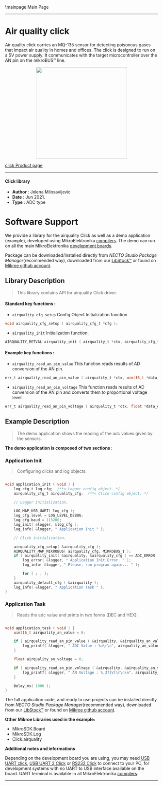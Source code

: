 \mainpage Main Page

---
# Air quality click

Air quality click carries an MQ-135 sensor for detecting poisonous gases that impact air quality in homes and offices. The click is designed to run on a 5V power supply. It communicates with the target microcontroller over the AN pin on the mikroBUS™ line.

<p align="center">
  <img src="https://download.mikroe.com/images/click_for_ide/airquality_click.png" height=300px>
</p>

[click Product page](https://www.mikroe.com/air-quality-click)

---


#### Click library

- **Author**        : Jelena Milosavljevic
- **Date**          : Jun 2021.
- **Type**          : ADC type


# Software Support

We provide a library for the airquality Click
as well as a demo application (example), developed using MikroElektronika
[compilers](https://www.mikroe.com/necto-studio).
The demo can run on all the main MikroElektronika [development boards](https://www.mikroe.com/development-boards).

Package can be downloaded/installed directly from *NECTO Studio Package Manager*(recommended way), downloaded from our [LibStock&trade;](https://libstock.mikroe.com) or found on [Mikroe github account](https://github.com/MikroElektronika/mikrosdk_click_v2/tree/master/clicks).

## Library Description

> This library contains API for airquality Click driver.

#### Standard key functions :

- `airquality_cfg_setup` Config Object Initialization function.
```c
void airquality_cfg_setup ( airquality_cfg_t *cfg );
```

- `airquality_init` Initialization function.
```c
AIRQUALITY_RETVAL airquality_init ( airquality_t *ctx, airquality_cfg_t *cfg );
```

#### Example key functions :

- `airquality_read_an_pin_value` This function reads results of AD conversion of the AN pin.
```c
err_t airquality_read_an_pin_value ( airquality_t *ctx, uint16_t *data_out );
```

- `airquality_read_an_pin_voltage` This function reads results of AD conversion of the AN pin and converts them to proportional voltage level.
```c
err_t airquality_read_an_pin_voltage ( airquality_t *ctx, float *data_out );
```

## Example Description

> The demo application shows the reading of the adc values given by the sensors.

**The demo application is composed of two sections :**

### Application Init

> Configuring clicks and log objects.

```c

void application_init ( void ) {
    log_cfg_t log_cfg;  /**< Logger config object. */
    airquality_cfg_t airquality_cfg;  /**< Click config object. */

    // Logger initialization.

    LOG_MAP_USB_UART( log_cfg );
    log_cfg.level = LOG_LEVEL_DEBUG;
    log_cfg.baud = 115200;
    log_init( &logger, &log_cfg );
    log_info( &logger, " Application Init " );

    // Click initialization.

    airquality_cfg_setup( &airquality_cfg );
    AIRQUALITY_MAP_MIKROBUS( airquality_cfg, MIKROBUS_1 );
    if ( airquality_init( &airquality, &airquality_cfg ) == ADC_ERROR ) {
        log_error( &logger, " Application Init Error. " );
        log_info( &logger, " Please, run program again... " );

        for ( ; ; );
    }
    airquality_default_cfg ( &airquality );
    log_info( &logger, " Application Task " );
}

```

### Application Task

> Reads the adc value and prints in two forms (DEC and HEX).

```c

void application_task ( void ) {
    uint16_t airquality_an_value = 0;

    if ( airquality_read_an_pin_value ( &airquality, &airquality_an_value ) != ADC_ERROR ) {
        log_printf( &logger, " ADC Value : %u\r\n", airquality_an_value );
    }

    float airquality_an_voltage = 0;

    if ( airquality_read_an_pin_voltage ( &airquality, &airquality_an_voltage ) != ADC_ERROR ) {
        log_printf( &logger, " AN Voltage : %.3f[V]\r\n\n", airquality_an_voltage );
    }

    Delay_ms( 1000 );
}

```


The full application code, and ready to use projects can be installed directly from *NECTO Studio Package Manager*(recommended way), downloaded from our [LibStock&trade;](https://libstock.mikroe.com) or found on [Mikroe github account](https://github.com/MikroElektronika/mikrosdk_click_v2/tree/master/clicks).

**Other Mikroe Libraries used in the example:**

- MikroSDK.Board
- MikroSDK.Log
- Click.airquality

**Additional notes and informations**

Depending on the development board you are using, you may need
[USB UART click](https://www.mikroe.com/usb-uart-click),
[USB UART 2 Click](https://www.mikroe.com/usb-uart-2-click) or
[RS232 Click](https://www.mikroe.com/rs232-click) to connect to your PC, for
development systems with no UART to USB interface available on the board. UART
terminal is available in all MikroElektronika
[compilers](https://shop.mikroe.com/compilers).

---

